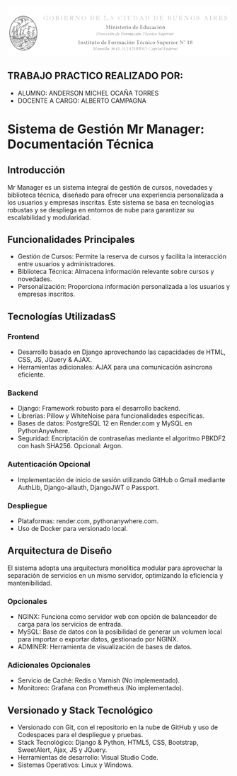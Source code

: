 ![Alt text](ifts18-bg.png)

TRABAJO PRACTICO REALIZADO POR:
---
* ALUMNO: ANDERSON MICHEL OCAÑA TORRES
* DOCENTE A CARGO: ALBERTO CAMPAGNA

# Sistema de Gestión Mr Manager: Documentación Técnica

## Introducción
Mr Manager es un sistema integral de gestión de cursos, novedades y biblioteca técnica, diseñado para ofrecer una experiencia personalizada a los usuarios y empresas inscritas. Este sistema se basa en tecnologías robustas y se despliega en entornos de nube para garantizar su escalabilidad y modularidad.

## Funcionalidades Principales
- Gestión de Cursos: Permite la reserva de cursos y facilita la interacción entre usuarios y administradores.
- Biblioteca Técnica: Almacena información relevante sobre cursos y novedades.
- Personalización: Proporciona información personalizada a los usuarios y empresas inscritos.

## Tecnologías UtilizadasS

### Frontend
- Desarrollo basado en Django aprovechando las capacidades de HTML, CSS, JS, JQuery & AJAX.
- Herramientas adicionales: AJAX para una comunicación asíncrona eficiente.

### Backend
- Django: Framework robusto para el desarrollo backend.
- Librerías: Pillow y WhiteNoise para funcionalidades específicas.
- Bases de datos: PostgreSQL 12 en Render.com y MySQL en PythonAnywhere.
- Seguridad: Encriptación de contraseñas mediante el algoritmo PBKDF2 con hash SHA256. Opcional: Argon.

### Autenticación Opcional
- Implementación de inicio de sesión utilizando GitHub o Gmail mediante AuthLib, Django-allauth, DjangoJWT o Passport.

### Despliegue
- Plataformas: render.com, pythonanywhere.com.
- Uso de Docker para versionado local.

## Arquitectura de Diseño
El sistema adopta una arquitectura monolítica modular para aprovechar la separación de servicios en un mismo servidor, optimizando la eficiencia y mantenibilidad.

### Opcionales
- NGINX: Funciona como servidor web con opción de balanceador de carga para los servicios de entrada.
- MySQL: Base de datos con la posibilidad de generar un volumen local para importar o exportar datos, gestionado por NGINX.
- ADMINER: Herramienta de visualización de bases de datos.

### Adicionales Opcionales
- Servicio de Caché: Redis o Varnish (No implementado).
- Monitoreo: Grafana con Prometheus (No implementado).

## Versionado y Stack Tecnológico
- Versionado con Git, con el repositorio en la nube de GitHub y uso de Codespaces para el despliegue y pruebas.
- Stack Tecnológico: Django & Python, HTML5, CSS, Bootstrap, SweetAlert, Ajax, JS y JQuery.
- Herramientas de desarrollo: Visual Studio Code.
- Sistemas Operativos: Linux y Windows.


